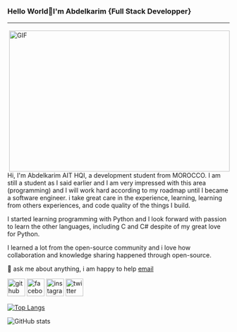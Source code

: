 ### Hello World👋I'm Abdelkarim {Full Stack Developper}<hr/>
<img align="right" alt="GIF" src="https://github.com/ait-79i/images/blob/main/code.gif" width="500" height="320" />


Hi, I'm Abdelkarim AIT HQI, a development student from MOROCCO. I am still a student as I said earlier and I am very impressed with this area (programming) and I will work hard according to my roadmap until I became a software engineer. i take great care in the experience, learning, learning from others experiences, and code quality of the things I build.

I started learning programming with Python and I look forward with passion to learn the other languages, including C and C# despite of my great love for Python.

I learned a lot from the open-source community and i love how collaboration and knowledge sharing happened through open-source.

💬 ask me about anything, i am happy to help <a href="abdelkarimaithqi@gmail.com">email</a>


[<img src='https://cdn.jsdelivr.net/npm/simple-icons@3.0.1/icons/github.svg' alt='github' height='40'>](https://github.com/ait-79i)  [<img src='https://cdn.jsdelivr.net/npm/simple-icons@3.0.1/icons/facebook.svg' alt='facebook' height='40'>](https://www.facebook.com/100009116640205)  [<img src='https://cdn.jsdelivr.net/npm/simple-icons@3.0.1/icons/instagram.svg' alt='instagram' height='40'>](https://www.instagram.com/ait79i/)  [<img src='https://cdn.jsdelivr.net/npm/simple-icons@3.0.1/icons/twitter.svg' alt='twitter' height='40'>](https://twitter.com/@ait_79i)  

[![Top Langs](https://github-readme-stats.vercel.app/api/top-langs/?username=ait-79i=compact)](https://github.com/ait-79i/ait-79i/blob/main/README.md)

![GitHub stats](https://github-readme-stats.vercel.app/api?username=ait-79i&show_icons=true) 
